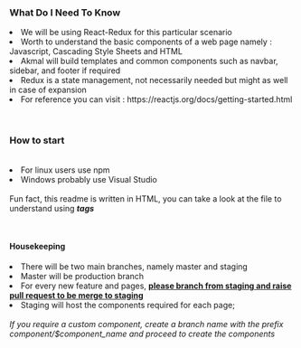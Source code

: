 <h3>What Do I Need To Know</h3>
<li>We will be using React-Redux for this particular scenario</li>
<li>Worth to understand the basic components of a web page namely : Javascript, Cascading Style Sheets and HTML</li>
<li>Akmal will build templates and common components such as navbar, sidebar, and footer if required</li>
<li>Redux is a state management, not necessarily needed but might as well in case of expansion</li>
<li>For reference you can visit : https://reactjs.org/docs/getting-started.html</li>

</br><h3>How to start</h3></br><li>For linux users use npm</li><li>Windows probably use Visual Studio</li></br>
Fun fact, this readme is written in HTML, you can take a look at the file to understand using <i><b>tags</i></b>

</br><h4>Housekeeping</h4>
<li>There will be two main branches, namely master and staging</li>
<li>Master will be production branch</li>
<li>For every new feature and pages, <b><u>please branch from staging and raise pull request to be merge to staging</u></b>
<li>Staging will host the components required for each page;</li><br><i>If you require a custom component, create a branch name with the prefix component/$component_name and proceed to create the components</i></li>
